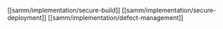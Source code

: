 
[[samm/implementation/secure-build]]
[[samm/implementation/secure-deployment]]
[[samm/implementation/defect-management]]